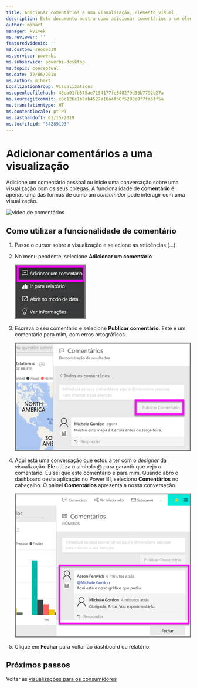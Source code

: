 ```yaml
---
title: Adicionar comentários a uma visualização, elemento visual
description: Este documento mostra como adicionar comentários a um elemento visual e como utilizar os comentários para ter conversações sobre um elemento visual.
author: mihart
manager: kvivek
ms.reviewer: ''
featuredvideoid: ''
ms.custom: seodec18
ms.service: powerbi
ms.subservice: powerbi-desktop
ms.topic: conceptual
ms.date: 12/06/2018
ms.author: mihart
LocalizationGroup: Visualizations
ms.openlocfilehash: 45ea01fb575ae7134177fe548279d36b7792b27a
ms.sourcegitcommit: c8c126c1b2ab4527a16a4fb8f5208e0f7fa5ff5a
ms.translationtype: HT
ms.contentlocale: pt-PT
ms.lasthandoff: 01/15/2019
ms.locfileid: "54289193"
---
```

# <a name="add-comments-to-a-visualization"></a>Adicionar comentários a uma visualização
Adicione um comentário pessoal ou inicie uma conversação sobre uma visualização com os seus colegas. A funcionalidade de **comentário** é apenas uma das formas de como um *consumidor* pode interagir com uma visualização. 

![vídeo de comentários](media/end-user-comment/comment.gif)

## <a name="how-to-use-the-comment-feature"></a>Como utilizar a funcionalidade de comentário

1. Passe o cursor sobre a visualização e selecione as reticências (...).    
2. No menu pendente, selecione **Adicionar um comentário**.

    ![Adicionar um comentário é a primeira opção](media/end-user-comment/power-bi-comment.png)  

3.  Escreva o seu comentário e selecione **Publicar comentário**. Este é um comentário para mim, com erros ortográficos.

    ![Adicionar um comentário para si próprio](media/end-user-comment/power-bi-comment-self2.png)  

4. Aqui está uma conversação que estou a ter com o *designer* da visualização. Ele utiliza o símbolo @ para garantir que vejo o comentário. Eu sei que este comentário é para mim. Quando abro o dashboard desta aplicação no Power BI, seleciono **Comentários** no cabeçalho. O painel **Comentários** apresenta a nossa conversação. 

    ![Adicionar uma menção num comentário](media/end-user-comment/power-bi-comment-mention.png)  


5. Clique em **Fechar** para voltar ao dashboard ou relatório.

## <a name="next-steps"></a>Próximos passos
Voltar às [visualizações para os consumidores](end-user-visualizations.md)    
<!--[Select a visualization to open a report](end-user-open-report.md)-->